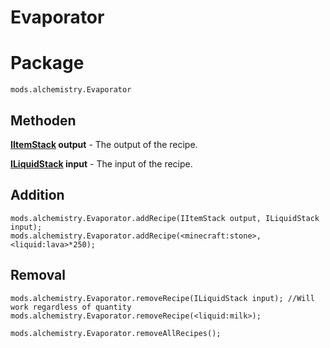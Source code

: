 # Evaporator

# Package
```zenscript
mods.alchemistry.Evaporator
```

## Methoden
**[IItemStack](/Vanilla/Items/IItemStack/) output** - The output of the recipe.

**[ILiquidStack](/Vanilla/Liquids/ILiquidStack/) input** - The input of the recipe.


## Addition
```zenscript
mods.alchemistry.Evaporator.addRecipe(IItemStack output, ILiquidStack input);
mods.alchemistry.Evaporator.addRecipe(<minecraft:stone>,<liquid:lava>*250);
```

## Removal
```zenscript
mods.alchemistry.Evaporator.removeRecipe(ILiquidStack input); //Will work regardless of quantity
mods.alchemistry.Evaporator.removeRecipe(<liquid:milk>);

mods.alchemistry.Evaporator.removeAllRecipes();
```
